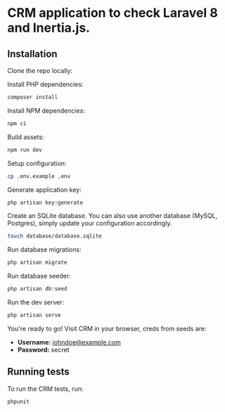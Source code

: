 # CRM application to check Laravel 8 and Inertia.js.

## Installation

Clone the repo locally:

Install PHP dependencies:

```sh
composer install
```

Install NPM dependencies:

```sh
npm ci
```

Build assets:

```sh
npm run dev
```

Setup configuration:

```sh
cp .env.example .env
```

Generate application key:

```sh
php artisan key:generate
```

Create an SQLite database. You can also use another database (MySQL, Postgres), simply update your configuration accordingly.

```sh
touch database/database.sqlite
```

Run database migrations:

```sh
php artisan migrate
```

Run database seeder:

```sh
php artisan db:seed
```

Run the dev server:

```sh
php artisan serve
```

You're ready to go! Visit CRM in your browser, creds from seeds are:

- **Username:** johndoe@example.com
- **Password:** secret

## Running tests

To run the CRM tests, run:

```
phpunit
```
